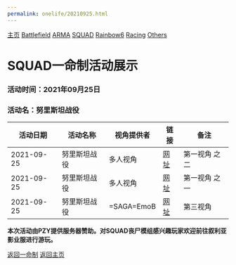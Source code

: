 ```yaml
---
permalink: onelife/20210925.html
---
```

[主页](https://saga2003.github.io/) [Battlefield](https://saga2003.github.io/404.html) [ARMA](https://saga2003.github.io/404.html) [SQUAD](https://saga2003.github.io/squad.html) [Rainbow6](https://saga2003.github.io/404.html) [Racing](https://saga2003.github.io/404.html) [Others](https://saga2003.github.io/404.html)

# SQUAD一命制活动展示

### 活动时间：2021年09月25日

### 活动名：努里斯坦战役

活动日期|活动名称|视角提供者|链接|备注
---|---|---|---|---
2021-09-25|努里斯坦战役| 多人视角 |[网址](https://www.bilibili.com/video/BV1UL4y1z7Eq/)|第一视角 之二
2021-09-25|努里斯坦战役| 多人视角 |[网址](https://www.bilibili.com/video/BV1Q64y1b7MS/)|第一视角 之一
2021-09-25|努里斯坦战役| =SAGA=EmoB |[网址](https://www.bilibili.com/video/BV1F44y187Fr/)|第三视角

**本次活动由PZY提供服务器赞助。对SQUAD丧尸模组感兴趣玩家欢迎前往叙利亚影业服进行游玩。**

[返回一命制](https://saga2003.github.io/squad.html)
[返回主页](https://saga2003.github.io/)